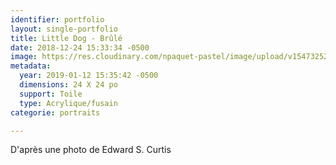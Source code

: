 ```yaml
---
identifier: portfolio
layout: single-portfolio
title: Little Dog - Brûlé
date: 2018-12-24 15:33:34 -0500
image: https://res.cloudinary.com/npaquet-pastel/image/upload/v1547325285/49419783_2234184756850759_7496507408169041920_n.jpg
metadata:
  year: 2019-01-12 15:35:42 -0500
  dimensions: 24 X 24 po
  support: Toile
  type: Acrylique/fusain
categorie: portraits

---
```

D'après une photo de Edward S. Curtis